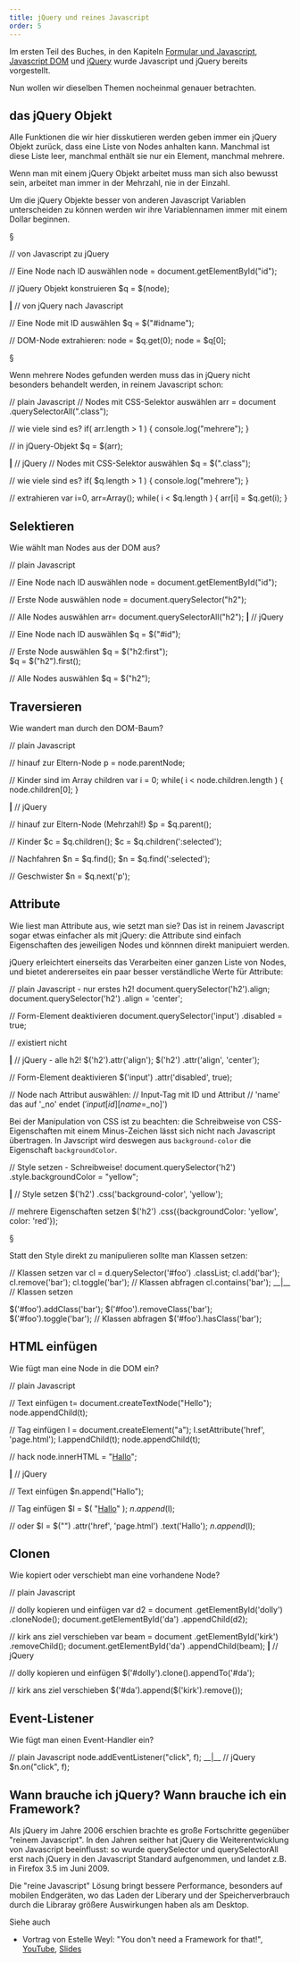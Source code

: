 ```yaml
---
title: jQuery und reines Javascript
order: 5
---
```


Im ersten Teil des Buches, in den Kapiteln [Formular und Javascript](/formulare/javascript/),
[Javascript DOM](/javascript-dom/) und [jQuery](/jQuery/) wurde Javascript und jQuery bereits vorgestellt.

Nun wollen wir dieselben Themen nocheinmal genauer betrachten.


## das jQuery Objekt

Alle Funktionen die wir hier disskutieren werden geben immer
ein jQuery Objekt zurück, dass eine Liste von Nodes anhalten
kann.  Manchmal ist diese Liste leer, manchmal enthält sie nur ein
Element, manchmal mehrere.  

Wenn man mit einem jQuery Objekt arbeitet muss man sich also
bewusst sein, arbeitet man immer in der Mehrzahl, nie in der Einzahl.

Um die jQuery Objekte besser von anderen Javascript Variablen 
unterscheiden zu können werden wir ihre Variablennamen immer mit
einem Dollar beginnen.

§

<javascript caption="von jQuery zu DOM und umgekehrt: Eine Node">
// von Javascript zu jQuery

// Eine Node nach ID auswählen 
node = document.getElementById("id");

// jQuery Objekt konstruieren
$q = $(node);

__|__
// von jQuery nach Javascript

// Eine Node mit ID auswählen 
$q = $("#idname");

// DOM-Node extrahieren:
node = $q.get(0);
node = $q[0];
</javascript>

§

Wenn mehrere Nodes gefunden werden muss das in jQuery nicht
besonders behandelt werden, in reinem Javascript schon:

<javascript caption="von jQuery zu DOM und umgekehrt: mehrere Nodes">
// plain Javascript
// Nodes mit CSS-Selektor auswählen
arr = document
        .querySelectorAll(".class");

// wie viele sind es?
if( arr.length > 1 ) {
  console.log("mehrere");
}

// in jQuery-Objekt
$q = $(arr);



__|__
// jQuery
// Nodes mit CSS-Selektor auswählen
$q = $(".class");


// wie viele sind es?
if( $q.length > 1 ) {
  console.log("mehrere");
}

// extrahieren
var i=0, arr=Array();
while( i < $q.length ) {
  arr[i] = $q.get(i);
}
</javascript>

## Selektieren

Wie wählt man Nodes aus der DOM aus?

<javascript caption="DOM Selektieren">
// plain Javascript

// Eine Node nach ID auswählen
node = document.getElementById("id");

// Erste Node auswählen
node = document.querySelector("h2");


// Alle Nodes auswählen
arr= document.querySelectorAll("h2");
__|__
// jQuery 

// Eine Node nach ID auswählen 
$q = $("#id");

// Erste Node auswählen
$q = $("h2:first");   
$q = $("h2").first(); 

// Alle Nodes auswählen
$q = $("h2");
</javascript>


## Traversieren

Wie wandert man durch den DOM-Baum?

<javascript caption="DOM Traversieren">
// plain Javascript

// hinauf zur Eltern-Node
p = node.parentNode;

// Kinder sind im Array children
var i = 0;
while( i < node.children.length ) {
  node.children[0];
}





__|__
// jQuery 

// hinauf zur Eltern-Node (Mehrzahl!)
$p = $q.parent();

// Kinder 
$c = $q.children();
$c = $q.children(':selected');

// Nachfahren
$n = $q.find();
$n = $q.find(':selected');

// Geschwister
$n = $q.next('p');
</javascript>

## Attribute

Wie liest man Attribute aus, wie setzt man sie? Das ist in reinem Javascript
sogar etwas einfacher als mit jQuery: die Attribute sind einfach Eigenschaften
des jeweiligen Nodes und könnnen direkt manipuiert werden.

jQuery erleichtert einerseits das Verarbeiten einer ganzen Liste von Nodes,
und bietet andererseites ein paar besser verständliche Werte für Attribute:

<javascript caption="Attribute lesen und setzen">
// plain Javascript - nur erstes h2!
document.querySelector('h2').align;
document.querySelector('h2')
  .align = 'center';

// Form-Element deaktivieren
document.querySelector('input')
  .disabled = true;

// existiert nicht




__|__
// jQuery - alle h2!
$('h2').attr('align');
$('h2')
  .attr('align', 'center');

// Form-Element deaktivieren
$('input')
  .attr('disabled', true);

// Node nach Attribut auswählen:
// Input-Tag mit ID und Attribut 
// 'name' das auf '_no' endet
$('input[id][name$=_no]')

</javascript>

Bei der Manipulation von CSS ist zu beachten: die Schreibweise
von CSS-Eigenschaften mit einem Minus-Zeichen lässt sich nicht
nach Javascript übertragen.  In Javscript wird deswegen aus 
`background-color` die Eigenschaft `backgroundColor`.

<javascript caption="Style setzen">
// Style setzen - Schreibweise!
document.querySelector('h2')
  .style.backgroundColor = "yellow";





__|__
// Style setzen
 $('h2')
  .css('background-color', 'yellow');

// mehrere Eigenschaften setzen
 $('h2')
  .css({backgroundColor: 'yellow',
    color: 'red'});
</javascript>

§

Statt den Style direkt zu manipulieren sollte man
Klassen setzen:

<javascript caption="Klassen setzen">
// Klassen setzen
var cl = d.querySelector('#foo')
           .classList;
cl.add('bar');
cl.remove('bar');
cl.toggle('bar');
// Klassen abfragen
cl.contains('bar');
__|__
// Klassen setzen


$('#foo').addClass('bar');
$('#foo').removeClass('bar');
$('#foo').toggle('bar');
// Klassen abfragen
$('#foo').hasClass('bar');
</javascript>

## HTML einfügen

Wie fügt man eine Node in die DOM ein?

<javascript caption="Node in die DOM einfügen">
// plain Javascript

// Text einfügen
t= document.createTextNode("Hello"); 
node.appendChild(t);

// Tag einfügen
l = document.createElement("a"); 
l.setAttribute('href', 'page.html');
l.appendChild(t);
node.appendChild(t);


// hack
node.innerHTML = 
  "<a href='page.html'>Hallo</a>";



__|__
// jQuery 

// Text einfügen
$n.append("Hallo");


// Tag einfügen
$l = $(
  "<a href='page.html'>Hallo</a>"
);
$n.append($l);


// oder
$l = $("<a>")
       .attr('href', 'page.html')
       .text('Hallo');
$n.append($l);

</javascript>

## Clonen

Wie kopiert oder verschiebt man eine vorhandene Node?

<javascript caption="Node clonen">
// plain Javascript

// dolly kopieren und einfügen
var d2 = document
  .getElementById('dolly')
  .cloneNode();
document.getElementById('da')
  .appendChild(d2);

// kirk ans ziel verschieben
var beam = document
  .getElementById('kirk')
  .removeChild();
document.getElementById('da')
  .appendChild(beam);
__|__
// jQuery

// dolly kopieren und einfügen
$('#dolly').clone().appendTo('#da');





// kirk ans ziel verschieben
$('#da').append($('kirk').remove());




</javascript>



## Event-Listener

Wie fügt man einen Event-Handler ein?

<javascript caption="Events">
// plain Javascript
node.addEventListener("click", f);
__|__
// jQuery 
$n.on("click", f);
</javascript>

## Wann brauche ich jQuery? Wann brauche ich ein Framework?

Als jQuery im Jahre 2006 erschien brachte es große Fortschritte
gegenüber "reinem Javascript".  In den Jahren seither hat jQuery
die Weiterentwicklung von Javascript beeinflusst: so wurde 
querySelector und querySelectorAll erst nach jQuery in den 
Javascript Standard aufgenommen, und landet z.B. in Firefox 3.5 im Juni 2009.

Die "reine Javascript" Lösung bringt bessere Performance,
besonders auf mobilen Endgeräten, wo das Laden der Liberary und
der Speicherverbrauch durch die Libraray größere Auswirkungen
haben als am Desktop.

Siehe auch

* Vortrag von Estelle Weyl: "You don't need a Framework for that!", [YouTube](http://www.youtube.com/watch?v=FbpUt3XLGlE), [Slides](http://estelle.github.io/fluentconf/#slide1)
